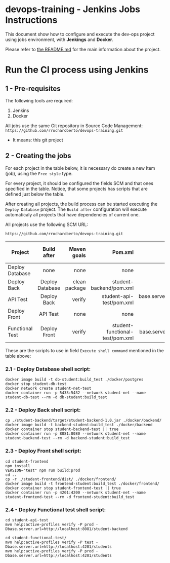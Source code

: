 # devops-training - Jenkins Jobs Instructions

This document show how to configure and execute the dev-ops project using jobs environment, with **Jenkings** and **Docker**.

Please refer to [the README.md](README.md) for the main information about the project.


# Run the CI process using Jenkins

## 1 - Pre-requisites
The following tools are required:
1) Jenkins
2) Docker

All jobs use the same Git repository in Source Code Management:
`https://github.com/rrocharoberto/devops-training.git`

* It means: this git project


## 2 - Creating the jobs

For each project in the table below, it is necessary do create a new Item (job), using the `Free style` type.

For every project, it should be configured the fields SCM and that ones specified in the table. Notice, that some projects has scripts that are defined just below the table.

After creating all projects, the build process can be started executing the `Deploy Database` project. The `Build after` configuration will execute automaticaly all projects that have dependencies of current one.

All projects use the following SCM URL:

`https://github.com/rrocharoberto/devops-training.git`

| Project         | Build after     | Maven goals   | Pom.xml | Maven Properties | Execute shell command |
| --------------- |:---------------:| -------------:| -------:| ----------------:| ----------------:|
| Deploy Database | none            | none          | none    | none             | see below |
| Deploy Back     | Deploy Database | clean package | student-backend/pom.xml  | | see below |
| API Test        | Deploy Back     | verify        | student-api-test/pom.xml | base.server.url=http://localhost:8081/student-backend | none
| Deploy Front    | API Test        | none          | none                     | | see below
| Functional Test | Deploy Front    | verify        | student-functional-test/pom.xml | base.server.url=http://localhost:4201/students | none


These are the scripts to use in field `Execute shell command` mentioned in the table above:

### 2.1 - Deploy Database shell script:

```
docker image build -t db-student:build_test ./docker/postgres
docker stop student-db-test
docker network create student-net-test
docker container run -p 5433:5432 --network student-net --name student-db-test --rm -d db-student:build_test
```


### 2.2 - Deploy Back shell script:

```
cp ./student-backend/target/student-backend-1.0.jar ./docker/backend/
docker image build -t backend-student:build_test ./docker/backend
docker container stop student-backend-test || true
docker container run -p 8081:8080 --network student-net --name student-backend-test --rm -d backend-student:build_test
```

### 2.3 - Deploy Front shell script:

```
cd student-frontend
npm install
VERSION="test" npm run build:prod
cd ..
cp -r ./student-frontend/dist/ ./docker/frontend/
docker image build -t frontend-student:build_test ./docker/frontend/
docker container stop student-frontend-test || true
docker container run -p 4201:4200 --network student-net --name student-frontend-test --rm -d frontend-student:build_test
```

### 2.4 - Deploy Functional test shell script:

```
cd student-api-test
mvn help:active-profiles verify -P prod -Dbase.server.url=http://localhost:8081/student-backend

cd student-functional-test/
mvn help:active-profiles verify -P test -Dbase.server.url=http://localhost:4201/students
mvn help:active-profiles verify -P prod -Dbase.server.url=http://localhost:4201/students

```

<!--
This configuration is used when the Tomcat is used:

In post-build actions, configure the deploy in local Tomcat instance, with the following options:

```
WAR/EAR files: student-backend/target/student-backend-1.0.war
Context path: student-backend
Containers: Tomcat 9.x Remote (with the specific credentials (eg: admin/admin) and Tomcat URL (http://localhost:8080)
```
-->

